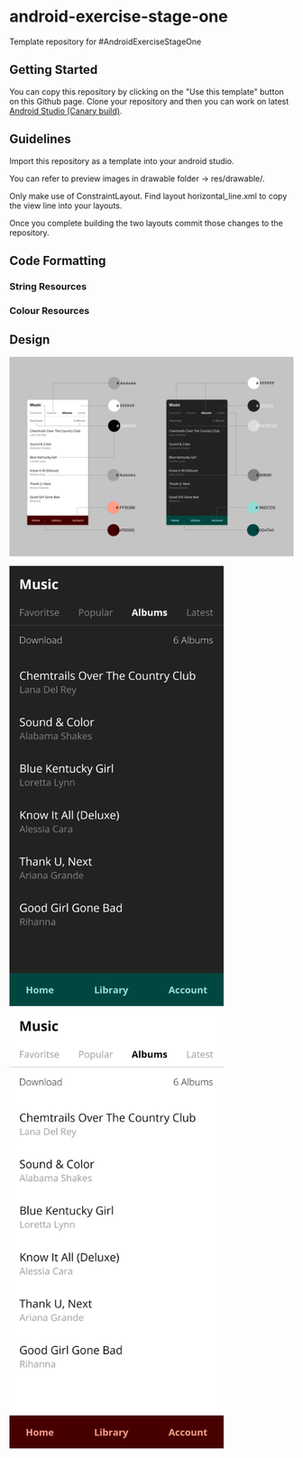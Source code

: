 # android-exercise-stage-one

Template repository for #AndroidExerciseStageOne

## Getting Started

You can copy this repository by clicking on the "Use this template" button on this Github page. 
Clone your repository and then you can work on latest [Android Studio (Canary build)](https://developer.android.com/studio/preview).

## Guidelines

Import this repository as a template into your android studio.

You can refer to preview images in drawable folder -> res/drawable/.

Only make use of ConstraintLayout. Find layout horizontal_line.xml to copy the view line into your layouts.

Once you complete building the two layouts commit those changes to the repository.

## Code Formatting

### String Resources

### Colour Resources

## Design

![alt text](https://github.com/RajashekarRaju/student-layout-challenge/blob/master/app/src/main/res/drawable/app_rules.png)

<img src="https://github.com/RajashekarRaju/student-layout-challenge/blob/master/app/src/main/res/drawable/music_app_dark.png" width="380"> <img src="https://github.com/RajashekarRaju/student-layout-challenge/blob/master/app/src/main/res/drawable/music_app_light.png" width="380">


